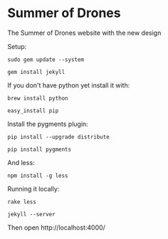 Summer of Drones
================

The Summer of Drones website with the new design


Setup:

`
sudo gem update --system
`

`
gem install jekyll
`

If you don't have python yet install it with:

`
brew install python
`

`
easy_install pip
`


Install the pygments plugin:

`
pip install --upgrade distribute
`

`
pip install pygments
`


And less:

`
npm install -g less
`


Running it locally:

`
rake less
`

`
jekyll --server
`

Then open http://localhost:4000/
